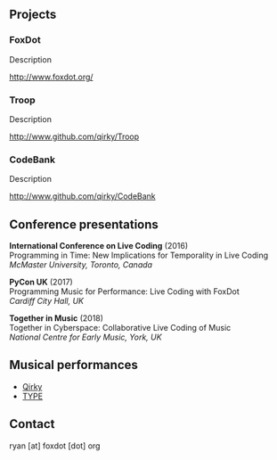 ## Projects

### FoxDot

Description

http://www.foxdot.org/

### Troop

Description

http://www.github.com/qirky/Troop

### CodeBank

Description

http://www.github.com/qirky/CodeBank

## Conference presentations

**International Conference on Live Coding** (2016)  
Programming in Time: New Implications for Temporality in Live Coding  
*McMaster University, Toronto, Canada*

**PyCon UK** (2017)  
Programming Music for Performance: Live Coding with FoxDot  
*Cardiff City Hall, UK*

**Together in Music** (2018)  
Together in Cyberspace: Collaborative Live Coding of Music  
*National Centre for Early Music, York, UK*

## Musical performances

- [Qirky](http://qirky.github.io/)
- [TYPE](https://typeensemble.wordpress.com/)

## Contact

ryan [at] foxdot [dot] org
